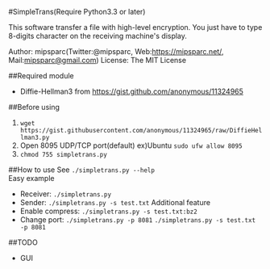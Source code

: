 #SimpleTrans(Require Python3.3 or later)

This software transfer a file with high-level encryption. You just have to type 8-digits character on the receiving machine's display. 

Author: mipsparc(Twitter:@mipsparc, Web:https://mipsparc.net/, Mail:mipsparc@gmail.com)
License: The MIT License

##Required module
- Diffie-Hellman3 from https://gist.github.com/anonymous/11324965

##Before using
1. `wget https://gist.githubusercontent.com/anonymous/11324965/raw/DiffieHellman3.py`
2. Open 8095 UDP/TCP port(default) ex)Ubuntu `sudo ufw allow 8095`
3. `chmod 755 simpletrans.py`

##How to use
See `./simpletrans.py --help`  
Easy example  
- Receiver: `./simpletrans.py`
- Sender: `./simpletrans.py -s test.txt`
Additional feature  
- Enable compress: `./simpletrans.py -s test.txt:bz2`
- Change port: `./simpletrans.py -p 8081` `./simpletrans.py -s test.txt -p 8081`

##TODO
- GUI
